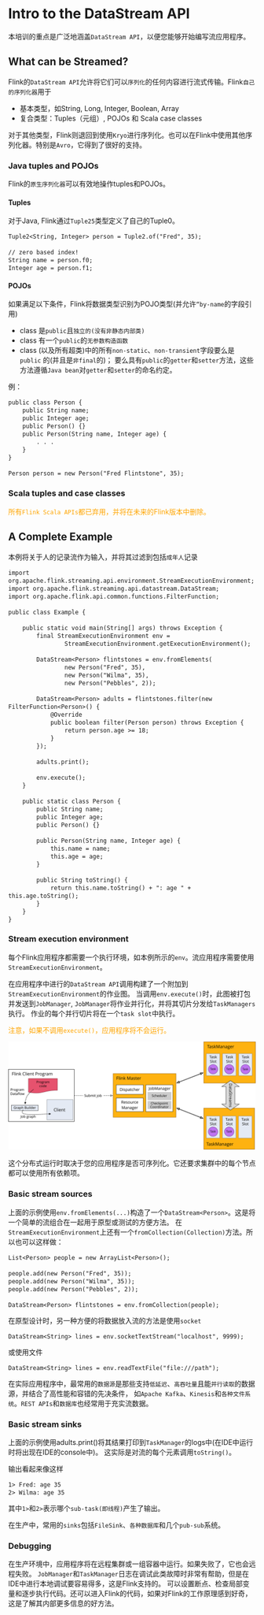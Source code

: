 # Intro to the DataStream API

本培训的重点是广泛地涵盖`DataStream API`，以便您能够开始编写流应用程序。

## What can be Streamed?

Flink的`DataStream API`允许将它们可以`序列化`的任何内容进行流式传输。Flink`自己的序列化器`用于

* 基本类型，如String, Long, Integer, Boolean, Array
* 复合类型：Tuples（元组）, POJOs 和 Scala case classes

对于其他类型，Flink则退回到使用`Kryo`进行序列化。也可以在Flink中使用其他序列化器。特别是`Avro`，它得到了很好的支持。

### Java tuples and POJOs

Flink的`原生序列化器`可以有效地操作tuples和POJOs。

#### Tuples

对于Java, Flink通过`Tuple25`类型定义了自己的Tuple0。

~~~
Tuple2<String, Integer> person = Tuple2.of("Fred", 35);

// zero based index!  
String name = person.f0;
Integer age = person.f1;
~~~

#### POJOs

如果满足以下条件，Flink将数据类型识别为POJO类型(并允许`“by-name`的字段引用)

* class 是`public`且`独立的(没有非静态内部类)`
* class 有一个`public`的`无参数构造函数`
* class (以及所有超类)中的所有`non-static`、`non-transient`字段要么是 `public` 的(并且是`非final`的)；
  要么具有`public`的`getter`和`setter`方法，这些方法遵循`Java bean`对`getter`和`setter`的命名约定。

例：

~~~
public class Person {
    public String name;  
    public Integer age;  
    public Person() {}
    public Person(String name, Integer age) {  
        . . .
    }
}  

Person person = new Person("Fred Flintstone", 35);
~~~

### Scala tuples and case classes

<span style="color:orange;">所有`Flink Scala APIs`都已弃用，并将在未来的Flink版本中删除。</span>

## A Complete Example

本例将关于人的记录流作为输入，并将其过滤到包括`成年人`记录

~~~
import org.apache.flink.streaming.api.environment.StreamExecutionEnvironment;
import org.apache.flink.streaming.api.datastream.DataStream;
import org.apache.flink.api.common.functions.FilterFunction;

public class Example {

    public static void main(String[] args) throws Exception {
        final StreamExecutionEnvironment env =
                StreamExecutionEnvironment.getExecutionEnvironment();

        DataStream<Person> flintstones = env.fromElements(
                new Person("Fred", 35),
                new Person("Wilma", 35),
                new Person("Pebbles", 2));

        DataStream<Person> adults = flintstones.filter(new FilterFunction<Person>() {
            @Override
            public boolean filter(Person person) throws Exception {
                return person.age >= 18;
            }
        });

        adults.print();

        env.execute();
    }

    public static class Person {
        public String name;
        public Integer age;
        public Person() {}

        public Person(String name, Integer age) {
            this.name = name;
            this.age = age;
        }

        public String toString() {
            return this.name.toString() + ": age " + this.age.toString();
        }
    }
}
~~~

### Stream execution environment

每个Flink应用程序都需要一个执行环境，如本例所示的`env`。流应用程序需要使用`StreamExecutionEnvironment`。

在应用程序中进行的`DataStream API`调用构建了一个附加到`StreamExecutionEnvironment`的作业图。
当调用`env.execute()`时，此图被打包并发送到`JobManager`, `JobManager`将作业并行化，并将其切片分发给`TaskManagers`执行。
作业的每个并行切片将在一个`task slot`中执行。

<span style="color:orange;">注意，如果不调用`execute()`，应用程序将不会运行。</span>

![](images/intro-to-the-datastream-api/distributed-runtime.svg)

这个分布式运行时取决于您的应用程序是否可序列化。它还要求集群中的每个节点都可以使用所有依赖项。

### Basic stream sources

上面的示例使用`env.fromElements(...)`构造了一个`DataStream<Person>`。这是将一个简单的流组合在一起用于原型或测试的方便方法。
在`StreamExecutionEnvironment`上还有一个`fromCollection(Collection)`方法。所以也可以这样做：

~~~
List<Person> people = new ArrayList<Person>();

people.add(new Person("Fred", 35));
people.add(new Person("Wilma", 35));
people.add(new Person("Pebbles", 2));

DataStream<Person> flintstones = env.fromCollection(people);
~~~

在原型设计时，另一种方便的将数据放入流的方法是使用`socket`

~~~
DataStream<String> lines = env.socketTextStream("localhost", 9999);
~~~

或使用文件

~~~
DataStream<String> lines = env.readTextFile("file:///path");
~~~

在实际应用程序中，最常用的`数据源`是那些支持`低延迟`、`高吞吐量`且能`并行读取`的数据源，并结合了高性能和容错的先决条件，
如`Apache Kafka`、`Kinesis`和`各种文件系统`。`REST APIs`和`数据库`也经常用于充实流数据。

### Basic stream sinks

上面的示例使用adults.print()将其结果打印到`TaskManager`的logs中(在IDE中运行时将出现在IDE的console中)。
这实际是对流的每个元素调用`toString()`。

输出看起来像这样

~~~
1> Fred: age 35
2> Wilma: age 35
~~~

其中`1>`和`2>`表示哪个`sub-task(即线程)`产生了输出。

在生产中，常用的`sinks`包括`FileSink`、`各种数据库`和几个`pub-sub`系统。

### Debugging

在生产环境中，应用程序将在远程集群或一组容器中运行。如果失败了，它也会远程失败。
`JobManager`和`TaskManager`日志在调试此类故障时非常有帮助，但是在IDE中进行本地调试要容易得多，这是Flink支持的。
可以设置断点、检查局部变量和逐步执行代码。还可以进入Flink的代码，如果对Flink的工作原理感到好奇，这是了解其内部更多信息的好方法。

